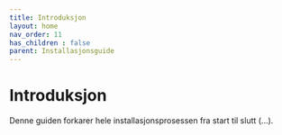 ```yaml
---
title: Introduksjon
layout: home
nav_order: 11
has_children : false
parent: Installasjonsguide
---
```


# Introduksjon
Denne guiden forkarer hele installasjonsprosessen fra start til slutt (...).